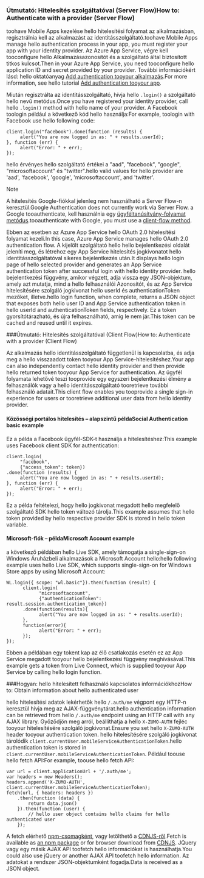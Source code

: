 ### <span data-ttu-id="cc06b-101"><a name="server-auth"></a>Útmutató: Hitelesítés szolgáltatóval (Server Flow)</span><span class="sxs-lookup"><span data-stu-id="cc06b-101"><a name="server-auth"></a>How to: Authenticate with a provider (Server Flow)</span></span>
<span data-ttu-id="cc06b-102">toohave Mobile Apps kezelése hello hitelesítési folyamat az alkalmazásban, regisztrálnia kell az alkalmazást az identitásszolgáltató.</span><span class="sxs-lookup"><span data-stu-id="cc06b-102">toohave Mobile Apps manage hello authentication process in your app, you must register your app with your identity provider.</span></span> <span data-ttu-id="cc06b-103">Az Azure App Service, végre kell tooconfigure hello Alkalmazásazonosítót és a szolgáltató által biztosított titkos kulcsot.</span><span class="sxs-lookup"><span data-stu-id="cc06b-103">Then in your Azure App Service, you need tooconfigure hello application ID and secret provided by your provider.</span></span>
<span data-ttu-id="cc06b-104">További információkért lásd: hello oktatóanyag [Add authentication tooyour alkalmazás](../articles/app-service-mobile/app-service-mobile-cordova-get-started-users.md).</span><span class="sxs-lookup"><span data-stu-id="cc06b-104">For more information, see hello tutorial [Add authentication tooyour app](../articles/app-service-mobile/app-service-mobile-cordova-get-started-users.md).</span></span>

<span data-ttu-id="cc06b-105">Miután regisztrálta az identitásszolgáltató, hívja hello `.login()` a szolgáltató hello nevű metódus.</span><span class="sxs-lookup"><span data-stu-id="cc06b-105">Once you have registered your identity provider, call hello `.login()` method with hello name of your provider.</span></span> <span data-ttu-id="cc06b-106">A Facebook toologin például a következő kód hello használja:</span><span class="sxs-lookup"><span data-stu-id="cc06b-106">For example, toologin with Facebook use hello following code:</span></span>

```
client.login("facebook").done(function (results) {
     alert("You are now logged in as: " + results.userId);
}, function (err) {
     alert("Error: " + err);
});
```

<span data-ttu-id="cc06b-107">hello érvényes hello szolgáltató értékei a "aad", "facebook", "google", "microsoftaccount" és "twitter".</span><span class="sxs-lookup"><span data-stu-id="cc06b-107">hello valid values for hello provider are 'aad', 'facebook', 'google', 'microsoftaccount', and 'twitter'.</span></span>

> [!NOTE]
> <span data-ttu-id="cc06b-108">A hitelesítés Google-fiókkal jelenleg nem használható a Server Flow-n keresztül.</span><span class="sxs-lookup"><span data-stu-id="cc06b-108">Google Authentication does not currently work via Server Flow.</span></span>  <span data-ttu-id="cc06b-109">a Google tooauthenticate, kell használnia egy [ügyféltanúsítvány-folyamat metódus](#client-auth).</span><span class="sxs-lookup"><span data-stu-id="cc06b-109">tooauthenticate with Google, you must use a [client-flow method](#client-auth).</span></span>

<span data-ttu-id="cc06b-110">Ebben az esetben az Azure App Service hello OAuth 2.0 hitelesítési folyamat kezeli.</span><span class="sxs-lookup"><span data-stu-id="cc06b-110">In this case, Azure App Service manages hello OAuth 2.0 authentication flow.</span></span>  <span data-ttu-id="cc06b-111">A kijelölt szolgáltató hello hello bejelentkezési oldalát jeleníti meg, és létrehoz egy App Service hitelesítés jogkivonatot hello identitásszolgáltatóval sikeres bejelentkezés után.</span><span class="sxs-lookup"><span data-stu-id="cc06b-111">It displays hello login page of hello selected provider and generates an App Service authentication token after successful login with hello identity provider.</span></span> <span data-ttu-id="cc06b-112">hello bejelentkezési függvény, amikor végzett, adja vissza egy JSON-objektum, amely azt mutatja, mind a hello felhasználói Azonosítót, és az App Service hitelesítésére szolgáló jogkivonat hello userId és authenticationToken mezőket, illetve.</span><span class="sxs-lookup"><span data-stu-id="cc06b-112">hello login function, when complete, returns a JSON object that exposes both hello user ID and App Service authentication token in hello userId and authenticationToken fields, respectively.</span></span> <span data-ttu-id="cc06b-113">Ez a token gyorsítótárazható, és újra felhasználható, amíg le nem jár.</span><span class="sxs-lookup"><span data-stu-id="cc06b-113">This token can be cached and reused until it expires.</span></span>

###<span data-ttu-id="cc06b-114"><a name="client-auth"></a>Útmutató: Hitelesítés szolgáltatóval (Client Flow)</span><span class="sxs-lookup"><span data-stu-id="cc06b-114"><a name="client-auth"></a>How to: Authenticate with a provider (Client Flow)</span></span>

<span data-ttu-id="cc06b-115">Az alkalmazás hello identitásszolgáltató függetlenül is kapcsolatba, és adja meg a hello visszaadott token tooyour App Service-hitelesítéshez.</span><span class="sxs-lookup"><span data-stu-id="cc06b-115">Your app can also independently contact hello identity provider and then provide hello returned token tooyour App Service for authentication.</span></span> <span data-ttu-id="cc06b-116">Az ügyfél folyamata lehetővé teszi tooprovide egy egyszeri bejelentkezési élmény a felhasználók vagy a hello identitásszolgáltató tooretrieve további felhasználó adatait.</span><span class="sxs-lookup"><span data-stu-id="cc06b-116">This client flow enables you tooprovide a single sign-in experience for users or tooretrieve additional user data from hello identity provider.</span></span>

#### <a name="social-authentication-basic-example"></a><span data-ttu-id="cc06b-117">Közösségi portálos hitelesítés – alapszintű példa</span><span class="sxs-lookup"><span data-stu-id="cc06b-117">Social Authentication basic example</span></span>

<span data-ttu-id="cc06b-118">Ez a példa a Facebook ügyfél-SDK-t használja a hitelesítéshez:</span><span class="sxs-lookup"><span data-stu-id="cc06b-118">This example uses Facebook client SDK for authentication:</span></span>

```
client.login(
     "facebook",
     {"access_token": token})
.done(function (results) {
     alert("You are now logged in as: " + results.userId);
}, function (err) {
     alert("Error: " + err);
});

```
<span data-ttu-id="cc06b-119">Ez a példa feltételezi, hogy hello jogkivonat megadott hello megfelelő szolgáltató SDK hello token változó tárolja.</span><span class="sxs-lookup"><span data-stu-id="cc06b-119">This example assumes that hello token provided by hello respective provider SDK is stored in hello token variable.</span></span>

#### <a name="microsoft-account-example"></a><span data-ttu-id="cc06b-120">Microsoft-fiók – példa</span><span class="sxs-lookup"><span data-stu-id="cc06b-120">Microsoft Account example</span></span>

<span data-ttu-id="cc06b-121">a következő példában hello Live SDK, amely támogatja a single-sign-on Windows Áruházbeli alkalmazások a Microsoft Account hello:</span><span class="sxs-lookup"><span data-stu-id="cc06b-121">hello following example uses hello Live SDK, which supports single-sign-on for Windows Store apps by using Microsoft Account:</span></span>

```
WL.login({ scope: "wl.basic"}).then(function (result) {
      client.login(
            "microsoftaccount",
            {"authenticationToken": result.session.authentication_token})
      .done(function(results){
            alert("You are now logged in as: " + results.userId);
      },
      function(error){
            alert("Error: " + err);
      });
});

```

<span data-ttu-id="cc06b-122">Ebben a példában egy tokent kap az élő csatlakozás esetén ez az App Service megadott tooyour hello bejelentkezési függvény meghívásával.</span><span class="sxs-lookup"><span data-stu-id="cc06b-122">This example gets a token from Live Connect, which is supplied tooyour App Service by calling hello login function.</span></span>

###<span data-ttu-id="cc06b-123"><a name="auth-getinfo"></a>Hogyan: hello hitelesített felhasználó kapcsolatos információkhoz</span><span class="sxs-lookup"><span data-stu-id="cc06b-123"><a name="auth-getinfo"></a>How to: Obtain information about hello authenticated user</span></span>

<span data-ttu-id="cc06b-124">hello hitelesítési adatok lekérhetők hello `/.auth/me` végpont egy HTTP-n keresztül hívja meg az AJAX-függvénytárat.</span><span class="sxs-lookup"><span data-stu-id="cc06b-124">hello authentication information can be retrieved from hello `/.auth/me` endpoint using an HTTP call with any AJAX library.</span></span>  <span data-ttu-id="cc06b-125">Győződjön meg arról, beállíthatja a hello `X-ZUMO-AUTH` fejléc tooyour hitelesítésére szolgáló jogkivonat.</span><span class="sxs-lookup"><span data-stu-id="cc06b-125">Ensure you set hello `X-ZUMO-AUTH` header tooyour authentication token.</span></span>  <span data-ttu-id="cc06b-126">hello hitelesítésére szolgáló jogkivonat tárolódik `client.currentUser.mobileServiceAuthenticationToken`.</span><span class="sxs-lookup"><span data-stu-id="cc06b-126">hello authentication token is stored in `client.currentUser.mobileServiceAuthenticationToken`.</span></span>  <span data-ttu-id="cc06b-127">Például toouse hello fetch API:</span><span class="sxs-lookup"><span data-stu-id="cc06b-127">For example, toouse hello fetch API:</span></span>

```
var url = client.applicationUrl + '/.auth/me';
var headers = new Headers();
headers.append('X-ZUMO-AUTH', client.currentUser.mobileServiceAuthenticationToken);
fetch(url, { headers: headers })
    .then(function (data) {
        return data.json()
    }).then(function (user) {
        // hello user object contains hello claims for hello authenticated user
    });
```

<span data-ttu-id="cc06b-128">A fetch elérhető [npm-csomagként](https://www.npmjs.com/package/whatwg-fetch), vagy letölthető a [CDNJS-ről](https://cdnjs.com/libraries/fetch).</span><span class="sxs-lookup"><span data-stu-id="cc06b-128">Fetch is available as [an npm package](https://www.npmjs.com/package/whatwg-fetch) or for browser download from [CDNJS](https://cdnjs.com/libraries/fetch).</span></span> <span data-ttu-id="cc06b-129">JQuery vagy egy másik AJAX API toofetch hello információkat is használhatja.</span><span class="sxs-lookup"><span data-stu-id="cc06b-129">You could also use jQuery or another AJAX API toofetch hello information.</span></span>  <span data-ttu-id="cc06b-130">Az adatokat a rendszer JSON-objektumként fogadja.</span><span class="sxs-lookup"><span data-stu-id="cc06b-130">Data is received as a JSON object.</span></span>
